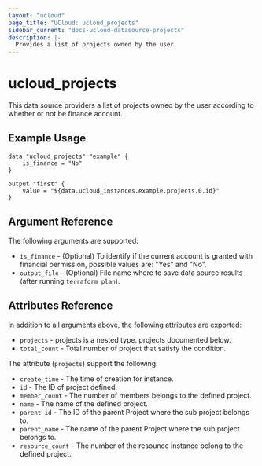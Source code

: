 ```yaml
---
layout: "ucloud"
page_title: "UCloud: ucloud_projects"
sidebar_current: "docs-ucloud-datasource-projects"
description: |-
  Provides a list of projects owned by the user.
---
```


# ucloud_projects

This data source providers a list of projects owned by the user according to whether or not be finance account.

## Example Usage

```hcl
data "ucloud_projects" "example" {
    is_finance = "No"
}

output "first" {
    value = "${data.ucloud_instances.example.projects.0.id}"
}
```

## Argument Reference

The following arguments are supported:

* `is_finance` - (Optional) To identify if the current account is granted with financial permission, possible values are: "Yes" and "No".
* `output_file` - (Optional) File name where to save data source results (after running `terraform plan`).

## Attributes Reference

In addition to all arguments above, the following attributes are exported:

* `projects` - projects is a nested type. projects documented below.
* `total_count` - Total number of project that satisfy the condition.

The attribute (`projects`) support the following:

* `create_time` - The time of creation for instance.
* `id` - The ID of project defined.
* `member_count` - The number of members belongs to the defined project.
* `name` - The name of the defined project.
* `parent_id` - The ID of the parent Project where the sub project belongs to.
* `parent_name` - The name of the parent Project where the sub project belongs to.
* `resource_count` - The number of the resounce instance belong to the defined project.